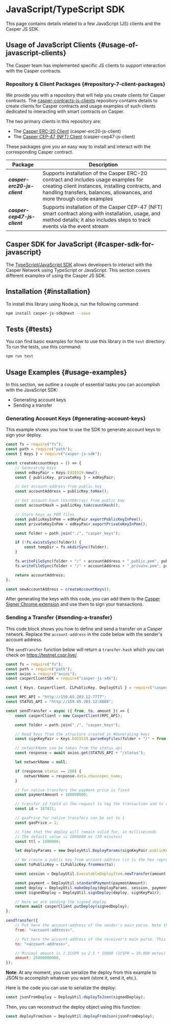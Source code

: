 # JavaScript/TypeScript SDK

This page contains details related to a few JavaScript (JS) clients and the Casper JS SDK.

## Usage of JavaScript Clients {#usage-of-javascript-clients}

The Casper team has implemented specific JS clients to support interaction with the Casper contracts.

### Repository & Client Packages {#repository-7-client-packages}

We provide you with a repository that will help you create clients for Casper contracts. The [casper-contracts-js-clients](https://github.com/casper-network/casper-contracts-js-clients/) repository contains details to create clients for Casper contracts and usage examples of such clients dedicated to interacting with smart contracts on Casper.

The two primary clients in this repository are:

-   The [Casper ERC-20 Client](https://github.com/casper-network/casper-contracts-js-clients/tree/master/packages/erc20-client) (casper-erc20-js-client)
-   The [Casper CEP-47 (NFT) Client](https://github.com/casper-network/casper-contracts-js-clients/blob/master/packages/cep47-client/README.md) (casper-cep47-js-client)

These packages give you an easy way to install and interact with the corresponding Casper contract.

| Package | Description |
| --- | --- |
| **_casper-erc20-js-client_** | Supports installation of the Casper ERC-20 contract and includes usage examples for creating client instances, installing contracts, and handling transfers, balances, allowances, and more through code examples |
| **_casper-cep47-js-client_** | Supports installation of the Casper CEP-47 (NFT) smart contract along with installation, usage, and method details; it also includes steps to track events via the event stream |

## Casper SDK for JavaScript {#casper-sdk-for-javascript}

The [TypeScript/JavaScript SDK](https://github.com/casper-ecosystem/casper-js-sdk) allows developers to interact with the Casper Network using TypeScript or JavaScript. This section covers different examples of using the Casper JS SDK.

## Installation {#installation}

To install this library using Node.js, run the following command:

```bash
npm install casper-js-sdk@next --save
```

## Tests {#tests}

You can find basic examples for how to use this library in the `test` directory. To run the tests, use this command:

```bash
npm run test
```

## Usage Examples {#usage-examples}

In this section, we outline a couple of essential tasks you can accomplish with the JavaScript SDK:

-   Generating account keys
-   Sending a transfer

<!-- TODO Hiding this until we refresh the tutorial.
For a complete implementation example, read the [Multi-Signature Tutorial](/dapp-dev-guide/tutorials/multi-sig/index.md), which uses the JavaScript SDK. -->

### Generating Account Keys {#generating-account-keys}

This example shows you how to use the SDK to generate account keys to sign your deploy.

```javascript
const fs = require("fs");
const path = require("path");
const { Keys } = require("casper-js-sdk");

const createAccountKeys = () => {
    // Generating keys
    const edKeyPair = Keys.Ed25519.new();
    const { publicKey, privateKey } = edKeyPair;

    // Get account-address from public key
    const accountAddress = publicKey.toHex();

    // Get account-hash (Uint8Array) from public key
    const accountHash = publicKey.toAccountHash();

    // Store keys as PEM files
    const publicKeyInPem = edKeyPair.exportPublicKeyInPem();
    const privateKeyInPem = edKeyPair.exportPrivateKeyInPem();

    const folder = path.join("./", "casper_keys");

    if (!fs.existsSync(folder)) {
        const tempDir = fs.mkdirSync(folder);
    }

    fs.writeFileSync(folder + "/" + accountAddress + "_public.pem", publicKeyInPem);
    fs.writeFileSync(folder + "/" + accountAddress + "_private.pem", privateKeyInPem);

    return accountAddress;
};

const newAccountAddress = createAccountKeys();
```

After generating the keys with this code, you can add them to the [Casper Signer Chrome extension](https://chrome.google.com/webstore/detail/casper-signer/djhndpllfiibmcdbnmaaahkhchcoijce?hl=en-US) and use them to sign your transactions.

### Sending a Transfer {#sending-a-transfer}

This code block shows you how to define and send a transfer on a Casper network. Replace the `account-address` in the code below with the sender's account address.

The `sendTransfer` function below will return a `transfer-hash` which you can check on https://testnet.cspr.live/.

```javascript
const fs = require("fs");
const path = require("path");
const axios = require("axios");
const casperClientSDK = require("casper-js-sdk");

const { Keys, CasperClient, CLPublicKey, DeployUtil } = require("casper-js-sdk");

const RPC_API = "http://159.65.203.12:7777";
const STATUS_API = "http://159.65.203.12:8888";

const sendTransfer = async ({ from, to, amount }) => {
    const casperClient = new CasperClient(RPC_API);

    const folder = path.join("./", "casper_keys");

    // Read keys from the structure created in #Generating keys
    const signKeyPair = Keys.Ed25519.parseKeyFiles(folder + "/" + from + "_public.pem", folder + "/" + from + "_private.pem");

    // networkName can be taken from the status api
    const response = await axios.get(STATUS_API + "/status");

    let networkName = null;

    if (response.status == 200) {
        networkName = response.data.chainspec_name;
    }

    // For native-transfers the payment price is fixed
    const paymentAmount = 100000000;

    // transfer_id field in the request to tag the transaction and to correlate it to your back-end storage
    const id = 187821;

    // gasPrice for native transfers can be set to 1
    const gasPrice = 1;

    // Time that the deploy will remain valid for, in milliseconds
    // The default value is 1800000 ms (30 minutes)
    const ttl = 1800000;

    let deployParams = new DeployUtil.DeployParams(signKeyPair.publicKey, networkName, gasPrice, ttl);

    // We create a public key from account-address (it is the hex representation of the public-key with an added prefix)
    const toPublicKey = CLPublicKey.fromHex(to);

    const session = DeployUtil.ExecutableDeployItem.newTransfer(amount, toPublicKey, null, id);

    const payment = DeployUtil.standardPayment(paymentAmount);
    const deploy = DeployUtil.makeDeploy(deployParams, session, payment);
    const signedDeploy = DeployUtil.signDeploy(deploy, signKeyPair);

    // Here we are sending the signed deploy
    return await casperClient.putDeploy(signedDeploy);
};

sendTransfer({
    // Put here the account-address of the sender's main purse. Note that it needs to have a balance greater than 2.5CSPR
    from: "<account-address>",

    // Put here the account-address of the receiver's main purse. This account doesn't need to exist. If the key is correct, the network will create it when the deploy is sent
    to: "<account-address>",

    // Minimal amount is 2.5CSPR so 2.5 * 10000 (1CSPR = 10.000 motes)
    amount: 25000000000,
});
```

**Note**: At any moment, you can serialize the deploy from this example to JSON to accomplish whatever you want (store it, send it, etc.).

Here is the code you can use to serialize the deploy:

```javascript
const jsonFromDeploy = DeployUtil.deployToJson(signedDeploy);
```

Then, you can reconstruct the deploy object using this function:

```javascript
const deployFromJson = DeployUtil.deployFromJson(jsonFromDeploy);
```

